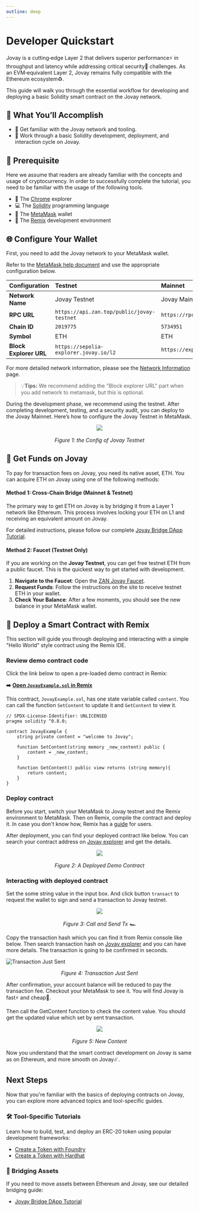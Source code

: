 ```yaml
---
outline: deep
---
```


# Developer Quickstart

Jovay is a cutting‑edge Layer 2 that delivers superior performance⚡ in throughput and latency while addressing critical security🔐 challenges. As an EVM‑equivalent Layer 2, Jovay remains fully compatible with the Ethereum ecosystem♻️.

This guide will walk you through the essential workflow for developing and deploying a basic Solidity smart contract on the Jovay network.

## 🎯 What You’ll Accomplish
* 🏅 Get familiar with the Jovay network and tooling.
* 🥈 Work through a basic Solidity development, deployment, and interaction cycle on Jovay.

## 🔧 Prerequisite
Here we assume that readers are already familiar with the concepts and usage of cryptocurrency. In order to successfully complete the tutorial, you need to be familiar with the usage of the following tools.

* 🛜 The [Chrome](https://www.google.com/intl/en/chrome/) explorer
* 💻 The [Solidity](https://soliditylang.org/) programming language
* 🦊 The [MetaMask](https://metamask.io/download) wallet
* 🦔 The [Remix](https://remix.ethereum.org/) development environment

## 🌐 Configure Your Wallet
First, you need to add the Jovay network to your MetaMask wallet.

Refer to the [MetaMask help document](https://support.metamask.io/configure/networks/how-to-add-a-custom-network-rpc/#adding-a-network-manually) and use the appropriate configuration below.

| Configuration | Testnet | Mainnet |
| :--- | :--- | :--- |
| **Network Name** | Jovay Testnet | Jovay Mainnet |
| **RPC URL** | `https://api.zan.top/public/jovay-testnet` | `https://rpc.jovay.io` |
| **Chain ID** | `2019775` | `5734951` |
| **Symbol** | ETH | ETH |
| **Block Explorer URL** | `https://sepolia-explorer.jovay.io/l2` | `https://explorer.jovay.io` |

For more detailed network information, please see the [Network Information](../developer/network-information.md) page.

> 💡**Tips:** We recommend adding the "Block explorer URL" part when you add network to metamask, but this is optional.

During the development phase, we recommend using the testnet. After completing development, testing, and a security audit, you can deploy to the Jovay Mainnet. Here’s how to configure the Jovay Testnet in MetaMask.

<div align="center"><img src="/public/Images/developer-quickstart/the-config-of-Jovay.png"></div><br>

<div align="center"><i>Figure 1: the Config of Jovay Testnet</i></div>

## 💸 Get Funds on Jovay
To pay for transaction fees on Jovay, you need its native asset, ETH. You can acquire ETH on Jovay using one of the following methods:

#### Method 1: Cross-Chain Bridge (Mainnet & Testnet)
The primary way to get ETH on Jovay is by bridging it from a Layer 1 network like Ethereum. This process involves locking your ETH on L1 and receiving an equivalent amount on Jovay.

For detailed instructions, please follow our complete [Jovay Bridge DApp Tutorial](./jovay-bridge-dapp-tutorial.md).

#### Method 2: Faucet (Testnet Only)
If you are working on the **Jovay Testnet**, you can get free testnet ETH from a public faucet. This is the quickest way to get started with development.

1. **Navigate to the Faucet**: Open the [ZAN Jovay Faucet](https://zan.top/faucet/jovay).
2. **Request Funds**: Follow the instructions on the site to receive testnet ETH in your wallet.
3. **Check Your Balance**: After a few moments, you should see the new balance in your MetaMask wallet.

## 🧪 Deploy a Smart Contract with Remix
This section will guide you through deploying and interacting with a simple "Hello World" style contract using the Remix IDE.

### Review demo contract code
Click the link below to open a pre-loaded demo contract in Remix:

**➡️** **[Open `JovayExample.sol` in Remix](https://remix.ethereum.org/?gist=5c78b4833454d2ccec498d600f253ccc)**

This contract, `JovayExample.sol`, has one state variable called `content`. You can call the function `SetContent` to update it and `GetContent` to view it.

```solidity
// SPDX-License-Identifier: UNLICENSED
pragma solidity ^0.8.0;

contract JovayExample {
    string private content = "welcome to Jovay";

    function SetContent(string memory _new_content) public {
        content = _new_content;
    }

    function GetContent() public view returns (string memory){
        return content;
    }
}
```

### Deploy contract
Before you start, switch your MetaMask to Jovay testnet and the Remix environment to MetaMask. Then on Remix, compile the contract and deploy it. In case you don't know how, Remix has a [guide](https://remix-ide.readthedocs.io/en/latest/run.html) for users.

After deployment, you can find your deployed contract like below. You can search your contract address on [Jovay explorer](https://sepolia-explorer.jovay.io/l2) and get the details.

<div align="center"><img src="/public/Images/developer-quickstart/a-deployed-demo-contract.png"></div><br>

<div align="center"><i>Figure 2: A Deployed Demo Contract</i></div>

### Interacting with deployed contract
Set the some string value in the input box. And click button `transact` to request the wallet to sign and send a transaction to Jovay testnet.

<div align="center"><img src="/public/Images/developer-quickstart/call-and-send-tx.png"></div><br>

<div align="center"><i>Figure 3: Call and Send Tx 🏎️</i></div>

Copy the transaction hash which you can find it from Remix console like below. Then search transaction hash on [Jovay explorer](https://sepolia-explorer.jovay.io/l2) and you can have more details. The transaction is going to be confirmed in seconds.

![Transaction Just Sent](/Images/developer-quickstart/transaction-just-sent.png)

<div align="center"><i>Figure 4: Transaction Just Sent</i></div>

After confirmation, your account balance will be reduced to pay the transaction fee. Checkout your MetaMask to see it. You will find Jovay is fast⚡️️ and cheap💸.

Then call the GetContent function to check the content value. You should get the updated value which set by sent transaction.

<div align="center"><img src="/public/Images/developer-quickstart/new-content.png"></div><br>

<div align="center"><i>Figure 5: New Content</i></div>

Now you understand that the smart contract development on Jovay is same as on Ethereum, and more smooth on Jovay☄️.

## Next Steps
Now that you're familiar with the basics of deploying contracts on Jovay, you can explore more advanced topics and tool-specific guides.

### 🛠️ Tool-Specific Tutorials
Learn how to build, test, and deploy an ERC-20 token using popular development frameworks:

* [Create a Token with Foundry](./token-foundry.md)
* [Create a Token with Hardhat](./token-hardhat.md)

### 🌉 Bridging Assets
If you need to move assets between Ethereum and Jovay, see our detailed bridging guide:

* [Jovay Bridge DApp Tutorial](./jovay-bridge-dapp-tutorial.md)